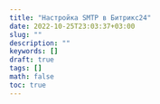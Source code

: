 ```yaml
---
title: "Настройка SMTP в Битрикс24"
date: 2022-10-25T23:03:37+03:00
slug: ""
description: ""
keywords: []
draft: true
tags: []
math: false
toc: true
---
```


